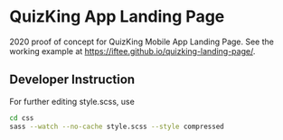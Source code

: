 # QuizKing App Landing Page
2020 proof of concept for QuizKing Mobile App Landing Page.
See the working example at https://iftee.github.io/quizking-landing-page/.

## Developer Instruction
For further editing style.scss, use
```bash
cd css
sass --watch --no-cache style.scss --style compressed
```